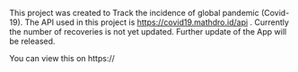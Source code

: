 This project was created to Track the incidence of global pandemic (Covid-19). The API used in this project is https://covid19.mathdro.id/api . Currently the number of recoveries is not yet updated. Further update of the App will be released.





You can view this on https:// 